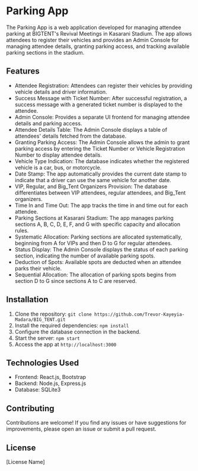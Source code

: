 # Parking App

The Parking App is a web application developed for managing attendee parking at BIGTENT's Revival Meetings in Kasarani Stadium. The app allows attendees to register their vehicles and provides an Admin Console for managing attendee details, granting parking access, and tracking available parking sections in the stadium.

## Features

- Attendee Registration: Attendees can register their vehicles by providing vehicle details and driver information.
- Success Message with Ticket Number: After successful registration, a success message with a generated ticket number is displayed to the attendee.
- Admin Console: Provides a separate UI frontend for managing attendee details and parking access.
- Attendee Details Table: The Admin Console displays a table of attendees' details fetched from the database.
- Granting Parking Access: The Admin Console allows the admin to grant parking access by entering the Ticket Number or Vehicle Registration Number to display attendee details.
- Vehicle Type Indication: The database indicates whether the registered vehicle is a car, bus, or motorcycle.
- Date Stamp: The app automatically provides the current date stamp to indicate that a driver can use the same vehicle for another date.
- VIP, Regular, and Big_Tent Organizers Provision: The database differentiates between VIP attendees, regular attendees, and Big_Tent organizers.
- Time In and Time Out: The app tracks the time in and time out for each attendee.
- Parking Sections at Kasarani Stadium: The app manages parking sections A, B, C, D, E, F, and G with specific capacity and allocation rules.
- Systematic Allocation: Parking sections are allocated systematically, beginning from A for VIPs and then D to G for regular attendees.
- Status Display: The Admin Console displays the status of each parking section, indicating the number of available parking spots.
- Deduction of Spots: Available spots are deducted when an attendee parks their vehicle.
- Sequential Allocation: The allocation of parking spots begins from section D to G since sections A to C are reserved.

## Installation

1. Clone the repository: `git clone https://github.com/Trevor-Kayeyia-Madara/BIG_TENT.git`
2. Install the required dependencies: `npm install`
3. Configure the database connection in the backend.
4. Start the server: `npm start`
5. Access the app at `http://localhost:3000`

## Technologies Used

- Frontend: React.js, Bootstrap
- Backend: Node.js, Express.js
- Database: SQLite3

## Contributing

Contributions are welcome! If you find any issues or have suggestions for improvements, please open an issue or submit a pull request.

## License

[License Name]
